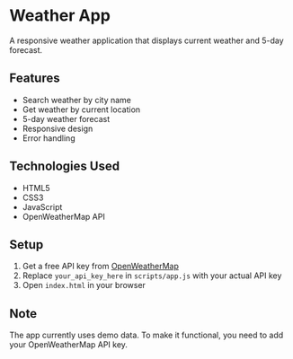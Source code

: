 # Weather App

A responsive weather application that displays current weather and 5-day forecast.

## Features
- Search weather by city name
- Get weather by current location
- 5-day weather forecast
- Responsive design
- Error handling

## Technologies Used
- HTML5
- CSS3
- JavaScript
- OpenWeatherMap API

## Setup
1. Get a free API key from [OpenWeatherMap](https://openweathermap.org/api)
2. Replace `your_api_key_here` in `scripts/app.js` with your actual API key
3. Open `index.html` in your browser

## Note
The app currently uses demo data. To make it functional, you need to add your OpenWeatherMap API key.


